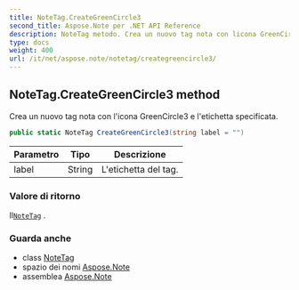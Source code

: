 ```yaml
---
title: NoteTag.CreateGreenCircle3
second_title: Aspose.Note per .NET API Reference
description: NoteTag metodo. Crea un nuovo tag nota con licona GreenCircle3 e letichetta specificata.
type: docs
weight: 400
url: /it/net/aspose.note/notetag/creategreencircle3/
---
```

## NoteTag.CreateGreenCircle3 method

Crea un nuovo tag nota con l'icona GreenCircle3 e l'etichetta specificata.

```csharp
public static NoteTag CreateGreenCircle3(string label = "")
```

| Parametro | Tipo | Descrizione |
| --- | --- | --- |
| label | String | L'etichetta del tag. |

### Valore di ritorno

Il[`NoteTag`](../) .

### Guarda anche

* class [NoteTag](../)
* spazio dei nomi [Aspose.Note](../../notetag/)
* assemblea [Aspose.Note](../../../)


